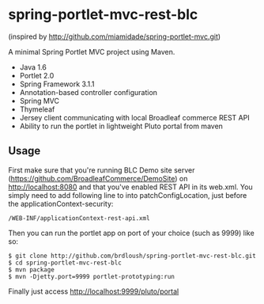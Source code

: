spring-portlet-mvc-rest-blc
==================

(inspired by <http://github.com/miamidade/spring-portlet-mvc.git>)

A minimal Spring Portlet MVC project using Maven.

* Java 1.6
* Portlet 2.0
* Spring Framework 3.1.1
* Annotation-based controller configuration
* Spring MVC
* Thymeleaf
* Jersey client communicating with local Broadleaf commerce REST API
* Ability to run the portlet in lightweight Pluto portal from maven

Usage
-----
First make sure that you're running BLC Demo site server (<https://github.com/BroadleafCommerce/DemoSite>) on <http://localhost:8080> and that you've enabled REST API in its web.xml. You simply need to add following line to into patchConfigLocation, just before the applicationContext-security:
```
/WEB-INF/applicationContext-rest-api.xml 
```

Then you can run the portlet app on port of your choice (such as 9999) like so:

```
$ git clone http://github.com/brdloush/spring-portlet-mvc-rest-blc.git
$ cd spring-portlet-mvc-rest-blc
$ mvn package
$ mvn -Djetty.port=9999 portlet-prototyping:run
```

Finally just access <http://localhost:9999/pluto/portal>


